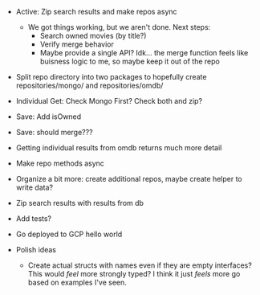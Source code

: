 - Active: Zip search results and make repos async
    - We got things working, but we aren't done. Next steps:
        - Search owned movies (by title?)
        - Verify merge behavior
        - Maybe provide a single API? Idk... the merge function feels like buisness logic to me, so maybe keep it out of the repo

- Split repo directory into two packages to hopefully create repositories/mongo/ and repositories/omdb/ 
- Individual Get: Check Mongo First? Check both and zip? 
- Save: Add isOwned
- Save: should merge??? 
- Getting individual results from omdb returns much more detail
- Make repo methods async

- Organize a bit more: create additional repos, maybe create helper to write data? 
- Zip search results with results from db 
- Add tests? 
- Go deployed to GCP hello world 


- Polish ideas
    - Create actual structs with names even if they are empty interfaces? This would *feel* more strongly typed? I think it just *feels* more go based on examples I've seen. 